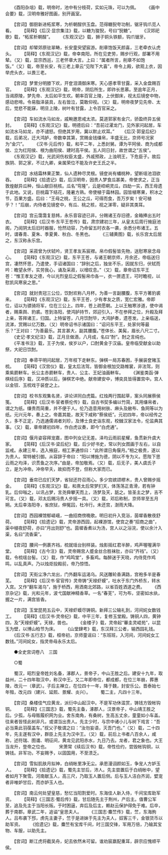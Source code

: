 <!-- { "loadSidebar": true } -->
　　《酉阳杂俎》载，明帝时，池中有分枝荷，实如元珠，可以为佩。
　　《画中会要》载，汉明帝雅好图画，别开画室。

　　【宫词】御厨新进柘浆寒，为析朝酲供玉盘。范得糖猊夸功制，锯牙钩爪觅人看。
　　【简释】《后汉·显宗集注》载，以糖为狻猊，号曰“猊糖”。
　　《汉郊祀歌》载，“柘浆析朝酲”。
　　《东观汉记》载，狮子铜头铁额，钩爪锯牙。

　　【宫词】却辇郊原驻翠畴，长安童臾望宸游。削章饱饭天颜喜，三老牵衣认虎头。
　　【简释】《东观汉记》载，帝幸南阳，所在见吏劳，赐步行观，部署不用辇。（又）载，显宗西巡，三老怀章大言。上曰：“属者所言，削章不如饱饭。”（又）载，帝至长安，有三老上章云“见陛下大喜”，帝令上殿，欲观上衣，因举虎头衣，以畏三老。

　　【宫词】梦里分明膝下欢，开奁泪滴御床寒。天心感孝零甘露，采入金盘赐百官。
　　【简释】《东观汉记》载，明帝，阴后所生，即祚长思慕。至逾年正月，当谒原陵，梦先帝、太后如平生欢。朝率百官上陵，上伏御床，视太后镜奁中物，感动悲啼。令易脂泽装具，左右皆泣，莫敢仰视。（又）载，明帝夜梦见先帝、太后，觉悲不能寐，明旦上陵，树叶有甘露，上令百官采之。

　　【宫词】车如流水马如龙，戚畹邀恩戒太浓。莫道郭家有金穴，骄盈终异五侯封。
　　【简释】《东观汉记》载，明德后曰：“吾前过濯龙门，见外家问起居，车如流水马如龙，亦不谴怒。但绝其岁用，冀以默止欢耳。”
　　《后汉·郭皇后纪》载，后弟况，迁大鸿胪，帝数幸其第，赏赐金钱缣帛，丰盛无比，京师号况家为“金穴”。
　　《汉书·元后传》载，和平二年，上悉封舅。谭为平阿侯、商为成都侯、立为红阳侯、根为曲阳侯、建时高平侯。五人同日封，故世谓之“五侯”。
　　《东观汉记》载，光武闵伤权臣太盛，外戚预政，上浊明王，下危臣子。故后族阴、郭之家，不过九卿，亲属荣位不能及许史王氏之半。

　　【宫词】水结霜林果正繁，仙人遗种尽灵根。镜奁尚有蟠桃种，望断瑶池泪欲吞。
　　【简释】《拾遗记》载，后汉明帝，因贵人梦食瓜甚美，帝使求之，正当敦煌献异瓜种，恒山献巨桃核。瓜名“穹隆”，云是崆峒灵瓜，四劫一实，西王母遗于此地。又说，巨桃霜下结花，隆暑方熟。帝使植于霜林园。园皆植寒果，积冰之节，百果方盛。后曰：“王母之桃，王公之瓜，可得而食，吾万岁矣！安可植乎？！”后崩，内侍者见镜奁中，有瓜、桃之核，视之涕零，疑非其类耳。

　　【宫词】宫云霭霭复慈帏，永乐音容迹已非。分赐诸王存旧德，金箱捧出五时衣。
　　【简释】《后汉书·东平王苍传》载，肃宗建初三年，从皇太后周行掖庭池阁，乃阅阴太后旧时器服，怆然动容，乃命留五时衣各一袭，余悉分布诸王。五时，谓春青、夏朱、季夏黄、秋白、冬黑也。
　　《三辅黄图》载，长乐宫太后居之，东汉称永乐宫。

　　【宫词】采菽曾为伏轼吟，贤王孝友系宸襟。帛巾假髻皆先物，送慰寒泉念母心。
　　【简释】《东观汉记》载，东平王苍，与诸王朝京师，月余还，帝临送归宫，凄然怀思，乃遣使，手诏诸国曰：“辞别之后，独坐不乐，因就东归，伏轼而吟：瞻望永怀，实劳我心，诵及采菽，以增叹息。”（又）载，章帝诏东平王苍：“惟王孝友之德，今以光烈皇后之假髻帛巾各一，衣一匣遗王，可时瞻视，以慰凯风寒泉之思。”

　　【宫词】就封贵冠三公位，饮酎欢称八月杯。为善一言副腰腹，东平方著豹裘来。
　　【简释】《东观汉记》载，东平王苍，少有孝友之质，宽仁宏雅。帝即位，诏以为骠骑将军，位在三公上。四年，苍上疏愿朝。上以王触寒涉道，使中谒者，赐乘舆、豹裘。苍到洛阳，使鸿胪持节，郊迎引入，不在参拜之位，升殿及拜上亲，答拜诸王，归国。上特留苍，八月饮酎毕，大鸿胪奏，遗苍发。上亲临送，流涕，赏赐以亿万数。（又）明帝诏书示诸国曰：“诏问东平王，处家何等最乐？”王对曰：“为善最乐。其言甚大，副其腰腹。”苍体长、美髯，眉长八尺二寸。
　　《史记·孝文纪注》载，正月旦做酒，八月成，名曰“酎”。酎之言纯也。
　　《平准书注》载，王子为侯，侯岁以户，口酎黄金于汉庙。皇帝临受献金以助祭，大祀日饮酎。

　　【宫词】奉帚平明问起居，万年枝下走軿东。弹棋一局苏春困，手展装奁赌玉梳。
　　【简释】《汉宫仪》载，皇太后法驾，皆御金根加交路帷裳，非法驾，则乘紫罽軿车。长公主赤罽軿车，贵人、公主、王妃油画軿车。
　　《渊鉴类函·弹棋经后序》载，汉冲质以后，弹棋艺中绝。献帝建安中，博奕具皆得置宫中。宫人以金钗、玉梳戏于装奁之上。

　　【宫词】校书东观集名贤，讲论详同白虎篇。红烛两行围起草，案头同展蔡侯笺。
　　【简释】《后汉书·宦者蔡伦传》载，自古书契多编以竹简，其用缣帛者，谓之为纸。缣贵而简重，并不便于人。伦乃造意用树肤、麻头及敝布、鱼网等以为纸。元兴元年，奏上之。帝嘉其能，故天下咸称“蔡侯纸”。元初四年，帝以经传之久，多不正定，乃选通儒谒者刘珍，及博士良史诣东观，校雠汉家法令，伦监典其事。（又）载，章帝建初四年，作白虎议奏，即今“白虎通”。

　　【宫词】偃月姿容拜宠嘉，图中列女记无差。泽均云雨前星耀，鱼贯新升虞大家。
　　【简释】《后汉书·梁后纪》载，后少好书史，常以列女图画于左右，以自监戒。永建三年，选入掖庭，相工茅通惊曰：“此所谓日角偃月。”相之极贵，遂以为贵人。常特被引御。从容辞于帝曰：“阳以博施为德，阴以不专为义。愿陛下思云雨之均泽，识贯鱼之次序。”由是，帝加敬焉。（又）载，后无子，美人虞氏子立，是为冲帝。冲帝早夭，故抑而不登，但称大家而已。

　　【宫词】垂帘已应扪天梦，省狱还符召雨心。多少宫嫔颂樛木，贵人曾赐步摇金。
　　【简释】《东观汉记》载，和熹太后常梦扪天，体荡荡正青滑，若有钟乳。后仰嗡之，以讯占梦，言尧舜攀天而上，汤梦及天，舐之。皆圣主之梦，吉不可言。（又）载，邓太后赐冯贵人步摇一具。（又）载，邓后称制，京师旱至五月朔。太后幸洛阳寺，省庶狱，伸冤囚，杜冷行。未还宫，澍雨大降。

　　【宫词】西园裸馆郁嵯峨，一曲招商傍晚歌。明日初升入竞浴，茵墀香散夜舒荷。
　　【简释】《拾遗记》载，灵帝游西园，起裸游馆，使宫之奏“招商之曲”，渠中植夜舒荷，亦曰“月出则舒”也。茵墀香煮以为汤，宫人以之浴浣，使以余汁入渠，名曰“流香渠”。

　　【宫词】腰间一例裹齐裆，梳就瑶台别样装。烛影摇红君半醉，鸡声喔喔满华堂。
　　【简释】《古今注》载，灵帝赐宫人蹙金丝合胜袜肚，亦曰“齐裆”。（又）载，令梳瑶台髻。（又）载，作“鸡鸣堂”，多畜鸡。每醉迷于天晓，内侍竞作鸡鸣，以乱真声。乃以烛炬投殿前，帝乃惊悟。

　　【宫词】天街尘净六龙出，门外翻车运渴乌。风送雕轮香满路，宫袍多半是春芜。
　　【简释】《后汉书·宦官传》灵帝铸“天禄虾蟆”，吐水于东门外桥东，转水入宫。又作“翻车渴乌”，施于桥西，用洒南北郊路，以省百姓洒道之费。
　　《西京杂记》载，光和元年，波弋国献神精香草。一名“春芜”，可为布，坚密如水纨，握之一片，满宫皆香。

　　【宫词】玉堂昆苑五云中，天禄虾蟆尽铸铜。新拜三公输礼到，河间姹女数钱工。
　　【简释】《后汉书·灵帝纪》载，中平三年，复修玉堂殿。铸铜人四，黄钟四，及“天禄虾蟆”。天禄，兽也。
　　《金楼子》载，灵帝起“罼圭灵崐苑”，以昆玉为壁，以博山柏节为床。
　　《山堂肆考》载，东汉拜三公者，输西园礼钱。
　　《后汉书·五行志》载，桓帝初，京师童谣曰：“东班班，入河间，河间姹女工数钱。”河间姹女，指灵帝母永乐太后。

　　●全史宫词卷八　三国

　　○蜀

　　蜀汉，昭烈皇帝姓刘名备，涿郡人，景帝子，中山王胜之后。建安十九年，取益州，二十四年取汉中，称汉中王。又二年即帝位，都成都，在位三年崩，葬惠陵，改元一（章武）。子后主禅立，在位四十一年，降于魏，封安乐公。晋泰始七年殂，改元四（建兴、延熙、景耀、炎兴）。
　　蜀二主，凡四十三年。

　　【宫词】桑楼佳气应黄龙，派衍中山起汉中。不是军功休滥赏，铸钱方毁帐钩铜。
　　【简释】《三国志》载，蜀先主备，涿郡人，汉景帝子，中山靖王胜之后。少孤，与母贩履织网为业。舍东南角，有桑树，生高五丈余，童童如小车盖。往来者皆怪此树非凡，或谓当出贵人。先主少时，与宗中诸小儿与树下戏言：“吾必当乘此羽葆盖车。”叔父子敬谓之曰：“汝勿妄语，灭吾门也。”（又）载，二十四年，先主遂有汉中，群臣上先主为汉中王。（又）载，前后上书者八百余人，咸称，述符瑞、图谶、明征间，黄龙见武阳赤水，九日乃去。龙者，君之象也。大王当龙升，登帝之位也。
　　宋萧常《续后汉书》载，帝性俭约，尝毁帐钩铜，以铸钱。非军功，不妄赐予，以固国用，不至溃乏。

　　【宫词】雪拟肌肤月拟神，白绡帐里净无尘。承恩漫诩颜如玉，争宠人方妒玉人。
　　【简释】《拾遗记》载，蜀先主甘后，沛人。先主尝置后于白绡帐中，望者如月下聚雪。河南献玉人，高三尺，乃取玉人置后侧。后与玉人洁白齐润，嬖宠者非唯妒甘后，而亦妒玉人也。

　　【宫词】南云何处望皇慈，愁忆当阳割爱时。东海佳人新入侍，千间宝库助军资。
　　【简释】《三国志·蜀后传》载，甘后随先主于荆州，产后主。值曹公军至，追及先主于当阳长阪。于时困逼，弃后及后主，赖赵云保护得免于难。后卒，葬于南郡。章武二年，追谥“皇思夫人。
　　《三国志·麋竺传》载，竺，东海朐人。吕布袭下邳，虏先主妻子，竺于是进妹于先主为夫人，奴客三千，金银货币以助军资。
　　《拾遗记》载，麋竺有宝库千间，时三国交锋，军用万倍，乃输其宝物、车服，以助先主。

　　【宫词】断江虎将截吴舟，妃去依然未可留。谁劝宸嬴配重耳，辟宗应愧顺平侯。
